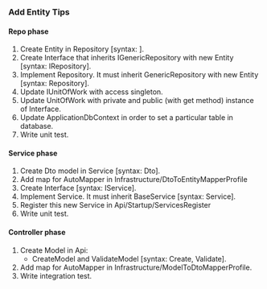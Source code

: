 ### Add Entity Tips

#### Repo phase
1. Create Entity in Repository [syntax: <Name>].
2. Create Interface that inherits IGenericRepository with new Entity [syntax: I<Name>Repository].
3. Implement Repository. It must inherit GenericRepository with new Entity [syntax: <Name>Repository].
4. Update IUnitOfWork with access singleton.
5. Update UnitOfWork with private and public (with get method) instance of Interface. 
6. Update ApplicationDbContext in order to set a particular table in database.
7. Write unit test.
#### Service phase
1. Create Dto model in Service [syntax: Dto<Name>].
2. Add map for AutoMapper in Infrastructure/DtoToEntityMapperProfile
3. Create Interface [syntax: I<Name>Service].
4. Implement Service. It must inherit BaseService [syntax: <Name>Service].
5. Register this new Service in Api/Startup/ServicesRegister
6. Write unit test.
#### Controller phase
1. Create Model in Api:
    - CreateModel and ValidateModel [syntax: Create<Name>, Validate<Name>].
2. Add map for AutoMapper in Infrastructure/ModelToDtoMapperProfile.
3. Write integration test.
